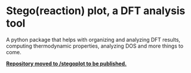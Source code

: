 # Stego(reaction) plot, a DFT analysis tool

A python package that helps with organizing and analyzing DFT results, computing thermodynamic properties, 
analyzing DOS and more things to come.

<ins>**Repository moved to [/stegoplot](https://github.com/sebagodoy/stegoplot) to be published.**</ins>
